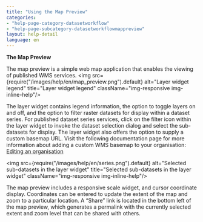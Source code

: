 ```yaml
---
title: "Using the Map Preview"
categories:
- "help-page-category-datasetworkflow"
- "help-page-subcategory-datasetworkflowmappreview"
layout: help-detail
language: en
---
```


**The Map Preview**

The map preview is a simple web map application that enables the viewing of published WMS services.
<img src={require("/images/help/en/map_preview.png").default} alt="Layer widget legend" title="Layer widget legend" className="img-responsive img-inline-help"/>

The layer widget contains legend information, the option to toggle layers on and off, and the option to filter raster datasets for display within a dataset series. For published dataset series services, click on the filter icon within the layer widget to invoke the dataset selection dialog and select the sub-datasets for display. The layer widget also offers the option to supply a custom basemap URL. Visit the following documentation page for more information about adding a custom WMS basemap to your organisation: [Editing an organisation](../../users-roles-orgs/manage-orgs/2015-03-01-users-edit-organisation.md)

<img src={require("/images/help/en/series.png").default} alt="Selected sub-datasets in the layer widget" title="Selected sub-datasets in the layer widget" className="img-responsive img-inline-help"/>

The map preview includes a responsive scale widget, and cursor coordinate display. Coordinates can be entered to update the extent of the map and zoom to a particular location. A “Share” link is located in the bottom left of the map preview, which generates a permalink with the currently selected extent and zoom level that can be shared with others.
